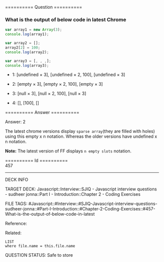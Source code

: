 ========== Question ==========  

### What is the output of below code in latest Chrome

```javascript
var array1 = new Array(3);
console.log(array1);

var array2 = [];
array2[2] = 100;
console.log(array2);

var array3 = [, , ,];
console.log(array3);
```

-   1: [undefined × 3], [undefined × 2, 100], [undefined × 3]

-   2: [empty × 3], [empty × 2, 100], [empty × 3]

-   3: [null × 3], [null × 2, 100], [null × 3]

-   4: [], [100], []  

========== Answer ==========  

Answer: 2

The latest chrome versions display `sparse array`(they are filled with holes) using this empty x n notation. Whereas the older versions have undefined x n notation.

**Note:** The latest version of FF displays `n empty slots` notation.

========== Id ==========  
457

---

DECK INFO

TARGET DECK: Javascript::Interview::SJIQ - Javascript interview questions - sudheer jonna::Part I - Introduction::Chapter 2 - Coding Exercises

FILE TAGS: #Javascript::#Interview::#SJIQ-Javascript-interview-questions-sudheer-jonna::#Part-I-Introduction::#Chapter-2-Coding-Exercises::#457-What-is-the-output-of-below-code-in-latest

Reference:

Related:

```dataview
LIST
where file.name = this.file.name
```

QUESTION STATUS: Safe to store
